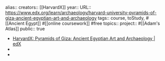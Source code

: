 alias::
creators:: [[HarvardX]] 
year::
URL:: https://www.edx.org/learn/archaeology/harvard-university-pyramids-of-giza-ancient-egyptian-art-and-archaeology
tags:: course, toStudy, #[[Ancient Egypt]] #[[online coursework]] #free 
topics::
project:: #[[Adam's Atlas]] 
public:: true

- [HarvardX: Pyramids of Giza: Ancient Egyptian Art and Archaeology | edX](https://www.edx.org/learn/archaeology/harvard-university-pyramids-of-giza-ancient-egyptian-art-and-archaeology)
-
-